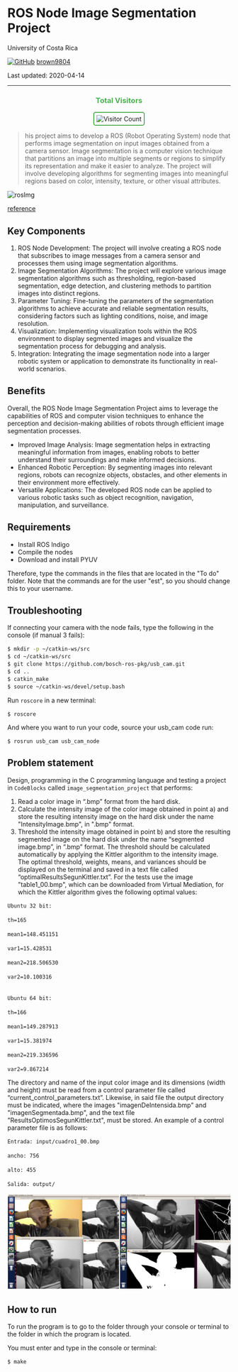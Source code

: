 # ROS Node Image Segmentation Project

University of Costa Rica 

[![GitHub](https://img.shields.io/badge/--181717?logo=github&logoColor=ffffff)](https://github.com/)
[brown9804](https://github.com/brown9804)

Last updated: 2020-04-14

------------------------------------------

<div align="center">
  <h3 style="color: #4CAF50;">Total Visitors</h3>
  <img src="https://profile-counter.glitch.me/brown9804/count.svg" alt="Visitor Count" style="border: 2px solid #4CAF50; border-radius: 5px; padding: 5px;"/>
</div>

> his project aims to develop a ROS (Robot Operating System) node that performs image segmentation on input images obtained from a camera sensor. Image segmentation is a computer vision technique that partitions an image into multiple segments or regions to simplify its representation and make it easier to analyze. The project will involve developing algorithms for segmenting images into meaningful regions based on color, intensity, texture, or other visual attributes.

<img width="700" src="https://intorobotics.com/wp-content/uploads/2023/09/template-for-a-ros-subscriber-in-python.jpg" alt="rosImg"/> 

[reference](https://intorobotics.com/template-for-a-ros-subscriber-in-python/)

## Key Components
1. ROS Node Development: The project will involve creating a ROS node that subscribes to image messages from a camera sensor and processes them using image segmentation algorithms.
2. Image Segmentation Algorithms: The project will explore various image segmentation algorithms such as thresholding, region-based segmentation, edge detection, and clustering methods to partition images into distinct regions.
3. Parameter Tuning: Fine-tuning the parameters of the segmentation algorithms to achieve accurate and reliable segmentation results, considering factors such as lighting conditions, noise, and image resolution.
4. Visualization: Implementing visualization tools within the ROS environment to display segmented images and visualize the segmentation process for debugging and analysis.
5. Integration: Integrating the image segmentation node into a larger robotic system or application to demonstrate its functionality in real-world scenarios.

## Benefits

Overall, the ROS Node Image Segmentation Project aims to leverage the capabilities of ROS and computer vision techniques to enhance the perception and decision-making abilities of robots through efficient image segmentation processes.

- Improved Image Analysis: Image segmentation helps in extracting meaningful information from images, enabling robots to better understand their surroundings and make informed decisions.
- Enhanced Robotic Perception: By segmenting images into relevant regions, robots can recognize objects, obstacles, and other elements in their environment more effectively.
- Versatile Applications: The developed ROS node can be applied to various robotic tasks such as object recognition, navigation, manipulation, and surveillance.


## Requirements

* Install ROS Indigo
* Compile the nodes
* Download and install PYUV

Therefore, type the commands in the files that are located in the "To do" folder. Note that the commands are for the user "est", so you should change this to your username.

## Troubleshooting

If connecting your camera with the node fails, type the following in the console (if manual 3 fails):

```bash
$ mkdir -p ~/catkin-ws/src
$ cd ~/catkin-ws/src
$ git clone https://github.com/bosch-ros-pkg/usb_cam.git
$ cd ..
$ catkin_make
$ source ~/catkin-ws/devel/setup.bash
```

Run `roscore` in a new terminal:

```
$ roscore
```

And where you want to run your code, source your usb_cam code run:

```
$ rosrun usb_cam usb_cam_node
```

## Problem statement 

Design, programming in the C programming language and testing a project in `CodeBlocks` called `image_segmentation_project` that performs:

1. Read a color image in “.bmp” format from the hard disk.
2. Calculate the intensity image of the color image obtained in point a) and store the resulting intensity image on the hard disk under the name "IntensityImage.bmp", in ".bmp" format.
3.  Threshold the intensity image obtained in point b) and store the resulting segmented image on the hard disk under the name “segmented image.bmp”, in “.bmp” format. The threshold should be calculated automatically by applying the Kittler algorithm to the intensity image. The optimal threshold, weights, means, and variances should be displayed on the terminal and saved in a text file called “optimalResultsSegunKittler.txt”. For the tests use the image "table1_00.bmp", which can be downloaded from Virtual Mediation, for which the Kittler algorithm gives the following optimal values:


```
Ubuntu 32 bit:

th=165

mean1=148.451151

var1=15.428531

mean2=218.506530

var2=10.100316


Ubuntu 64 bit:

th=166

mean1=149.287913 

var1=15.381974 

mean2=219.336596 

var2=9.867214
```

The directory and name of the input color image and its dimensions (width and height) must be read from a control parameter file called “current_control_parameters.txt”. Likewise, in said file the output directory must be indicated, where the images "imagenDeIntensida.bmp" and "imagenSegmentada.bmp", and the text file "ResultsOptimosSegunKittler.txt", must be stored. An example of a control parameter file is as follows:


```
Entrada: input/cuadro1_00.bmp 

ancho: 756

alto: 455

Salida: output/
```

![](https://github.com/brown9804/Image_Segmentation_Project/blob/master/docs/img/output_img_seg_project_def.png)

## How to run

To run the program is to go to the folder through your console or terminal to the folder in which the program is located.

You must enter and type in the console or terminal:

```
$ make
```
